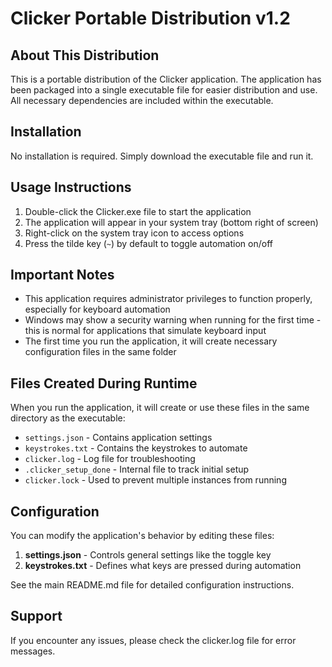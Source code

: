 # Clicker Portable Distribution v1.2

## About This Distribution

This is a portable distribution of the Clicker application. The application has been packaged into a single executable file for easier distribution and use. All necessary dependencies are included within the executable.

## Installation

No installation is required. Simply download the executable file and run it.

## Usage Instructions

1. Double-click the Clicker.exe file to start the application
2. The application will appear in your system tray (bottom right of screen)
3. Right-click on the system tray icon to access options
4. Press the tilde key (`~`) by default to toggle automation on/off

## Important Notes

- This application requires administrator privileges to function properly, especially for keyboard automation
- Windows may show a security warning when running for the first time - this is normal for applications that simulate keyboard input
- The first time you run the application, it will create necessary configuration files in the same folder

## Files Created During Runtime

When you run the application, it will create or use these files in the same directory as the executable:

- `settings.json` - Contains application settings
- `keystrokes.txt` - Contains the keystrokes to automate
- `clicker.log` - Log file for troubleshooting
- `.clicker_setup_done` - Internal file to track initial setup
- `clicker.lock` - Used to prevent multiple instances from running

## Configuration

You can modify the application's behavior by editing these files:

1. **settings.json** - Controls general settings like the toggle key
2. **keystrokes.txt** - Defines what keys are pressed during automation

See the main README.md file for detailed configuration instructions.

## Support

If you encounter any issues, please check the clicker.log file for error messages. 